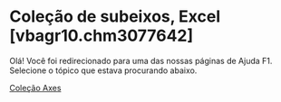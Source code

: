 
# Coleção de subeixos, Excel [vbagr10.chm3077642]

Olá! Você foi redirecionado para uma das nossas páginas de Ajuda F1. Selecione o tópico que estava procurando abaixo.

[Coleção Axes](http://msdn.microsoft.com/library/89ebeb9d-3c16-0bb0-35a8-9a07483c4eb6%28Office.15%29.aspx)
